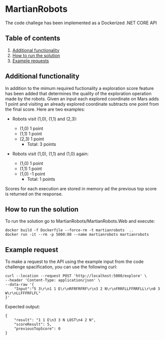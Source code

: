 # MartianRobots
The code challege has been implemented as a Dockerized .NET CORE API

## Table of contents
1. [Additional functionality](#Additional-functionality)
2. [How to run the solution](#How-to-run-the-solution)
3. [Example requests](#Example-requests)

## Additional functionality <a name="Additional-functionality"></a>
In addition to the mimum required fuctionality a exploration score feature has been added that determines the quality of the exploration operation made by the robots. Given an input each explored coordinate on Mars adds 1 point and visiting an already explored coordinate subtracts one point from the final score. Here are two examples:

- Robots visit (1,0), (1,1) and (2,3):
    - (1,0) 1 point
    - (1,1) 1 point
    - (2,3) 1 point
        - Total: 3 points

- Robots visit (1,0), (1,1) and (1,0) again:
    - (1,0) 1 point
    - (1,1) 1 point
    - (1,0) -1 point
        - Total: 1 points

Scores for each execution are stored in memory ad the previous top score is returned on the response.

## How to run the solution <a name="How-to-run-the-solution"></a>
To run the solution go to MartianRobots/MartianRobots.Web and execute:
```
docker build -f Dockerfile --force-rm -t martianrobots  ..
docker run -it --rm -p 5000:80 --name martianrobots martianrobots
```

## Example request <a name="Example-request"></a>
To make a request to the API using the example input from the code challenge spacification, you can use the following curl: 
```
curl --location --request POST 'http://localhost:5000/explore' \
--header 'Content-Type: application/json' \
--data-raw '{
    "Input":"5 3\r\n1 1 E\r\nRFRFRFRF\r\n3 2 N\r\nFRRFLLFFRRFLL\r\n0 3 W\r\nLLFFFRFLFL"
}'
```
Expected output:
```
{
    "result": "1 1 E\n3 3 N LOST\n4 2 N",
    "scoreResult": 5,
    "previousTopScore": 0
}
```